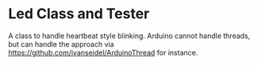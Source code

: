 # Led Class and Tester

A class to handle heartbeat style blinking. Arduino cannot handle threads, but can handle the approach via https://github.com/ivanseidel/ArduinoThread for instance.